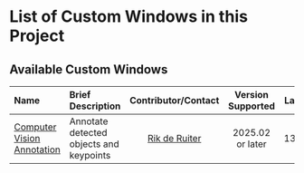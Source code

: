 # List of Custom Windows in this Project

## Available Custom Windows

| Name | Brief Description | Contributor/Contact | Version Supported | Last Update |
| :--- | :--- | :-: | :-: | :-: |
| [Computer Vision Annotation](./Computer%20Vision%20Annotation/README.md) | Annotate detected objects and keypoints | [Rik de Ruiter](https://github.com/riksas) | 2025.02 <br>or later | 13DEC2024 |

